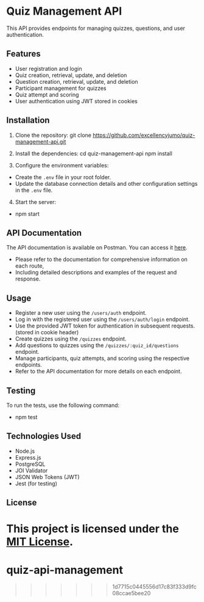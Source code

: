 
# Quiz Management API

This API provides endpoints for managing quizzes, questions, and user authentication.

## Features

- User registration and login
- Quiz creation, retrieval, update, and deletion
- Question creation, retrieval, update, and deletion
- Participant management for quizzes
- Quiz attempt and scoring
- User authentication using JWT stored in cookies

## Installation

1. Clone the repository: git clone https://github.com/excellencyjumo/quiz-management-api.git
2. Install the dependencies:
cd quiz-management-api
npm install

3. Configure the environment variables:

- Create the `.env` file in your root folder.
- Update the database connection details and other configuration settings in the `.env` file.

4. Start the server:

- npm start 

## API Documentation

The API documentation is available on Postman. You can access it [here](link-to-postman-documentation).

- Please refer to the documentation for comprehensive information on each route, 
- Including detailed descriptions and examples of the request and response.  

## Usage

- Register a new user using the `/users/auth` endpoint.
- Log in with the registered user using the `/users/auth/login` endpoint.
- Use the provided JWT token for authentication in subsequent requests.(stored in cookie header)
- Create quizzes using the `/quizzes` endpoint.
- Add questions to quizzes using the `/quizzes/:quiz_id/questions` endpoint.
- Manage participants, quiz attempts, and scoring using the respective endpoints.
- Refer to the API documentation for more details on each endpoint.

## Testing

To run the tests, use the following command:

- npm test

## Technologies Used

- Node.js
- Express.js
- PostgreSQL
- JOI Validator
- JSON Web Tokens (JWT)
- Jest (for testing)

## License

This project is licensed under the [MIT License](link-to-license-file).
=======
# quiz-api-management
>>>>>>> 1d7715c0445556d17c83f333d9fc08ccae5bee20
